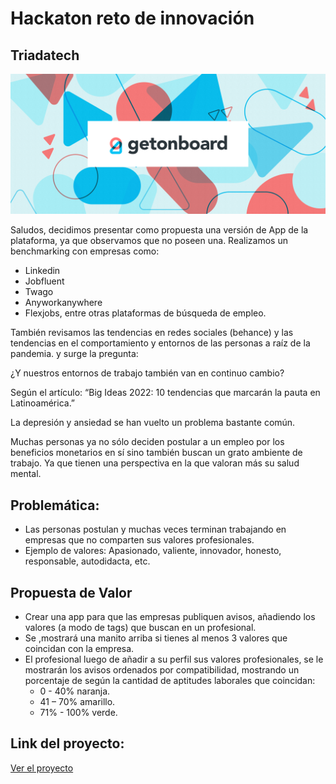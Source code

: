 # Hackaton reto de innovación
## Triadatech

![alt text](images/imagen.png "Get On Board")

Saludos, decidimos presentar como propuesta una versión de App de la plataforma, ya que observamos que no poseen una.
Realizamos un benchmarking con empresas como:

- Linkedin
- Jobfluent
- Twago
- Anyworkanywhere
- Flexjobs, entre otras plataformas de búsqueda de empleo.

También revisamos las tendencias en redes sociales (behance)  y las tendencias en el comportamiento y entornos de las personas a raíz de la pandemia.
y surge la pregunta:

¿Y nuestros entornos de trabajo también van en continuo cambio?

Según el artículo: “Big Ideas 2022: 10 tendencias que marcarán la pauta en Latinoamérica.”

La depresión y ansiedad se han vuelto un problema bastante común.

Muchas personas ya no sólo deciden postular a un empleo por los beneficios monetarios en sí sino también buscan un grato ambiente de trabajo. Ya que tienen una perspectiva en la que valoran más su salud mental.


## Problemática:
- Las personas postulan y muchas veces terminan trabajando en empresas que no comparten sus valores profesionales. 
- Ejemplo de valores: Apasionado, valiente, innovador, honesto, responsable, autodidacta, etc.

## Propuesta de Valor
- Crear una app para que las empresas publiquen avisos, añadiendo los valores (a modo de tags) que buscan en un profesional.
- Se ,mostrará una manito arriba si tienes al menos 3 valores que coincidan con la empresa.
- El profesional luego de añadir a su perfil sus valores profesionales, se le mostrarán los avisos ordenados por compatibilidad, mostrando un porcentaje de según la cantidad de aptitudes laborales que coincidan:
    - 0 - 40% naranja.
    - 41 – 70% amarillo.
    - 71% - 100% verde.


## Link del proyecto:
[Ver el proyecto](https://www.figma.com/file/PFO4NKzvKQSdZIPwvtPKlp/Reto---Hackaton?node-id=474%3A3562)

